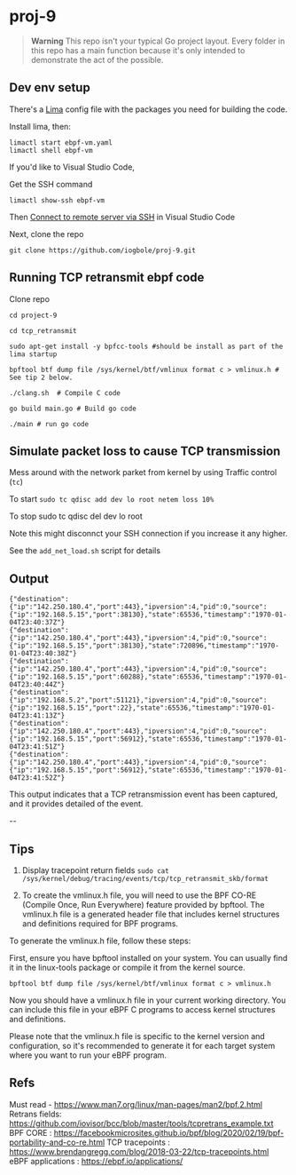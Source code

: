 # proj-9

> **Warning**
> This repo isn't your typical Go project layout. Every folder in this repo has a main function because it's only intended to demonstrate the act of the possible. 

## Dev env setup 

There's a [Lima](https://github.com/lima-vm/lima) config file with the packages you need for building the code. 

Install lima, then: 

```
limactl start ebpf-vm.yaml
limactl shell ebpf-vm
```

If you'd like to Visual Studio Code, 

Get the SSH command 

`limactl show-ssh ebpf-vm` 

Then [Connect to remote server via SSH](https://code.visualstudio.com/docs/remote/ssh) in Visual Studio Code

Next, clone the repo 

`git clone https://github.com/iogbole/proj-9.git`


##  Running TCP retransmit ebpf code 

Clone repo

```
cd project-9

cd tcp_retransmit 

sudo apt-get install -y bpfcc-tools #should be install as part of the lima startup 

bpftool btf dump file /sys/kernel/btf/vmlinux format c > vmlinux.h # See tip 2 below.

./clang.sh  # Compile C code 

go build main.go # Build go code  

./main # run go code 

```
## Simulate packet loss to cause TCP transmission 



Mess around with the network parket from kernel by using Traffic control (`tc`) 

To start
`sudo tc qdisc add dev lo root netem loss 10%` 

To stop 
sudo tc qdisc del dev lo root 

Note this might disconnct your SSH connection if you increase it any higher.  

See the `add_net_load.sh` script for details


## Output 

```
{"destination":{"ip":"142.250.180.4","port":443},"ipversion":4,"pid":0,"source":{"ip":"192.168.5.15","port":38130},"state":65536,"timestamp":"1970-01-04T23:40:37Z"}
{"destination":{"ip":"142.250.180.4","port":443},"ipversion":4,"pid":0,"source":{"ip":"192.168.5.15","port":38130},"state":720896,"timestamp":"1970-01-04T23:40:38Z"}
{"destination":{"ip":"142.250.180.4","port":443},"ipversion":4,"pid":0,"source":{"ip":"192.168.5.15","port":60288},"state":65536,"timestamp":"1970-01-04T23:40:44Z"}
{"destination":{"ip":"192.168.5.2","port":51121},"ipversion":4,"pid":0,"source":{"ip":"192.168.5.15","port":22},"state":65536,"timestamp":"1970-01-04T23:41:13Z"}
{"destination":{"ip":"142.250.180.4","port":443},"ipversion":4,"pid":0,"source":{"ip":"192.168.5.15","port":56912},"state":65536,"timestamp":"1970-01-04T23:41:51Z"}
{"destination":{"ip":"142.250.180.4","port":443},"ipversion":4,"pid":0,"source":{"ip":"192.168.5.15","port":56912},"state":65536,"timestamp":"1970-01-04T23:41:52Z"}
```

This output indicates that a TCP retransmission event has been captured, and it provides detailed of the event. 

-- 

## Tips 

1. Display tracepoint return fields 
`sudo cat /sys/kernel/debug/tracing/events/tcp/tcp_retransmit_skb/format`

2. To create the vmlinux.h file, you will need to use the BPF CO-RE (Compile Once, Run Everywhere) feature provided by bpftool. The vmlinux.h file is a generated header file that includes kernel structures and definitions required for BPF programs.

To generate the vmlinux.h file, follow these steps:

First, ensure you have bpftool installed on your system. You can usually find it in the linux-tools package or compile it from the kernel source.

```
bpftool btf dump file /sys/kernel/btf/vmlinux format c > vmlinux.h
```

Now you should have a vmlinux.h file in your current working directory. You can include this file in your eBPF C programs to access kernel structures and definitions.

Please note that the  vmlinux.h file is specific to the kernel version and configuration, so it's recommended to generate it for each target system where you want to run your eBPF program.


## Refs

Must read - https://www.man7.org/linux/man-pages/man2/bpf.2.html 
Retrans fields: https://github.com/iovisor/bcc/blob/master/tools/tcpretrans_example.txt
BPF CORE : https://facebookmicrosites.github.io/bpf/blog/2020/02/19/bpf-portability-and-co-re.html 
TCP tracepoints : https://www.brendangregg.com/blog/2018-03-22/tcp-tracepoints.html 
eBPF applications : https://ebpf.io/applications/

